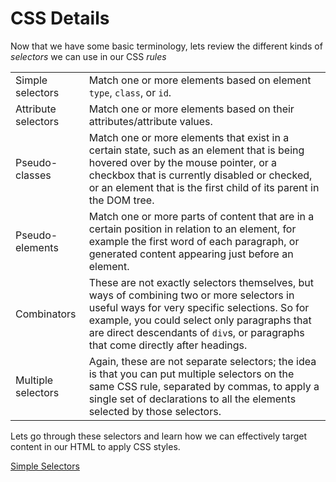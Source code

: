 # CSS Details

Now that we have some basic terminology, lets review the different kinds of _selectors_ we can use in our CSS _rules_

|                     |                                                                                                                                                                                                                                                                               |
| ------------------- | ----------------------------------------------------------------------------------------------------------------------------------------------------------------------------------------------------------------------------------------------------------------------------- |
| Simple selectors    | Match one or more elements based on element `type`, `class`, or `id`.                                                                                                                                                                                                         |
| Attribute selectors | Match one or more elements based on their attributes/attribute values.                                                                                                                                                                                                        |
| Pseudo-classes      | Match one or more elements that exist in a certain state, such as an element that is being hovered over by the mouse pointer, or a checkbox that is currently disabled or checked, or an element that is the first child of its parent in the DOM tree.                       |
| Pseudo-elements     | Match one or more parts of content that are in a certain position in relation to an element, for example the first word of each paragraph, or generated content appearing just before an element.                                                                             |
| Combinators         | These are not exactly selectors themselves, but ways of combining two or more selectors in useful ways for very specific selections. So for example, you could select only paragraphs that are direct descendants of `div`s, or paragraphs that come directly after headings. |
| Multiple selectors  | Again, these are not separate selectors; the idea is that you can put multiple selectors on the same CSS rule, separated by commas, to apply a single set of declarations to all the elements selected by those selectors.                                                    |

Lets go through these selectors and learn how we can effectively target content in our HTML to apply CSS styles.

[Simple Selectors](./05)
